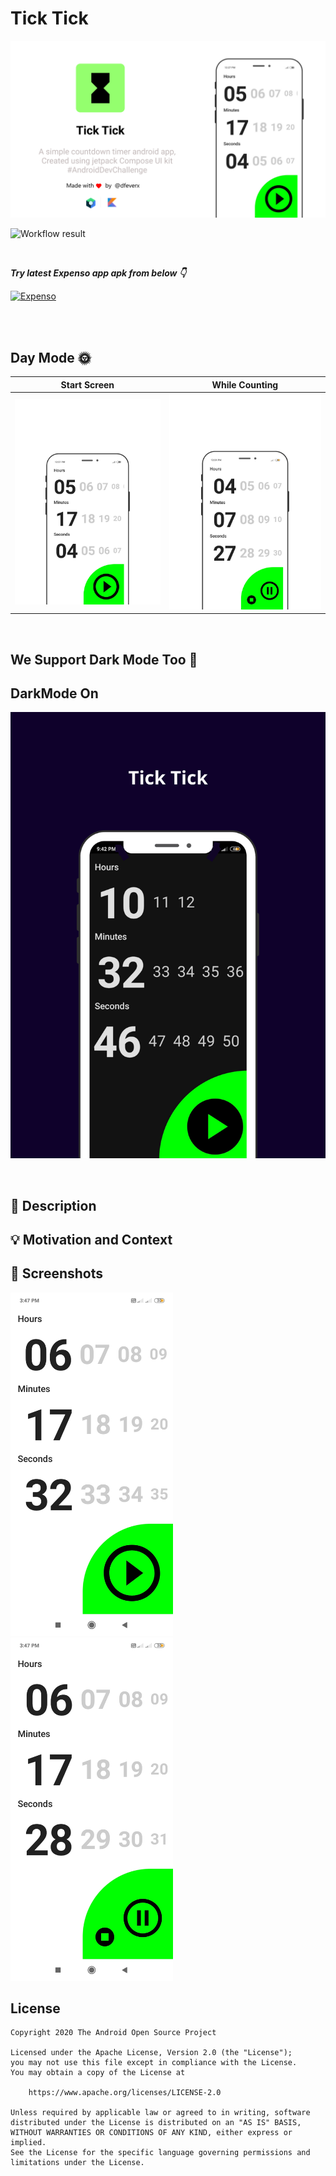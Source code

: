 # Tick Tick
![GitHub Cards Preview](https://github.com/dfeverx/countdown-timer/blob/main/showcase/banner.png?raw=true)




<!--- Replace <OWNER> with your Github Username and <REPOSITORY> with the name of your repository. -->
<!--- You can find both of these in the url bar when you open your repository in github. -->
![Workflow result](https://github.com/dfeverx/countdown-timer/workflows/Check/badge.svg)



<br />

***Try latest Expenso app apk from below 👇***

[![Expenso](https://img.shields.io/badge/Expenso-APK-black.svg?style=for-the-badge&logo=android)](https://github.com/Spikeysanju/Expenso/releases/download/v1.0.0-alpha01/Expenso.apk)

<br />
<br />

## Day Mode 🌞
Start Screen | While Counting
--- | --- 
![](https://github.com/dfeverx/countdown-timer/blob/main/showcase/0001-17910407801_20210307_124840_0000.png) | ![](https://github.com/dfeverx/countdown-timer/blob/main/showcase/0001-17910422917_20210307_124918_0000.png) 
<br />

## We Support Dark Mode Too 🌚
DarkMode On 
--- 
![](https://github.com/dfeverx/countdown-timer/blob/main/showcase/0001-17887972125_20210306_215936_0000.png) 

<br />

## :scroll: Description
<!--- Describe your app in one or two sentences -->


## :bulb: Motivation and Context
<!--- Optionally point readers to interesting parts of your submission. -->
<!--- What are you especially proud of? -->


## :camera_flash: Screenshots
<!-- You can add more screenshots here if you like -->
<img src="/results/screenshot_1.png" width="260">&emsp;<img src="/results/screenshot_2.png" width="260">

## License
```
Copyright 2020 The Android Open Source Project

Licensed under the Apache License, Version 2.0 (the "License");
you may not use this file except in compliance with the License.
You may obtain a copy of the License at

    https://www.apache.org/licenses/LICENSE-2.0

Unless required by applicable law or agreed to in writing, software
distributed under the License is distributed on an "AS IS" BASIS,
WITHOUT WARRANTIES OR CONDITIONS OF ANY KIND, either express or implied.
See the License for the specific language governing permissions and
limitations under the License.
```
